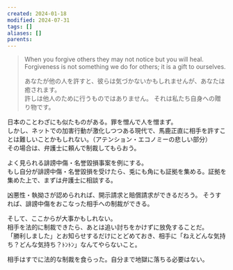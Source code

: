 ```yaml
---
created: 2024-01-18
modified: 2024-07-31
tags: []
aliases: []
parents: 
---
```

> When you forgive others they may not notice but you will heal.   
> Forgiveness is not something we do for others; it is a gift to ourselves.
> 
> あなたが他の人を許すと、彼らは気づかないかもしれませんが、あなたは癒されます。  
> 許しは他人のために行うものではありません。 それは私たち自身への贈り物です。

日本のことわざにも似たものがある。罪を憎んで人を憎まず。  
しかし、ネットでの加害行動が激化しつつある現代で、馬鹿正直に相手を許すことは難しいことかもしれない。（アテンション・エコノミーの悲しい部分）  
その場合は、弁護士に頼んで制裁してもらおう。

よく見られる誹謗中傷・名誉毀損事案を例にする。  
もし自分が誹謗中傷・名誉毀損を受けたら、兎にも角にも証拠を集める。証拠を集めた上で、まずは弁護士に相談する。

凶悪性・執拗さが認められれば、開示請求と賠償請求ができるだろう。
そうすれば、誹謗中傷をおこなった相手への制裁ができる。

そして、ここからが大事かもしれない。  
相手を法的に制裁できたら、あとは追い討ちをかけずに放免することだ。  
「勝利しました」とお知らせするだけにとどめておき、相手に「ねえどんな気持ち？どんな気持ち？ﾄﾝﾄﾝ」なんてやらないこと。

相手はすでに法的な制裁を食らった。自分まで地獄に落ちる必要はない。